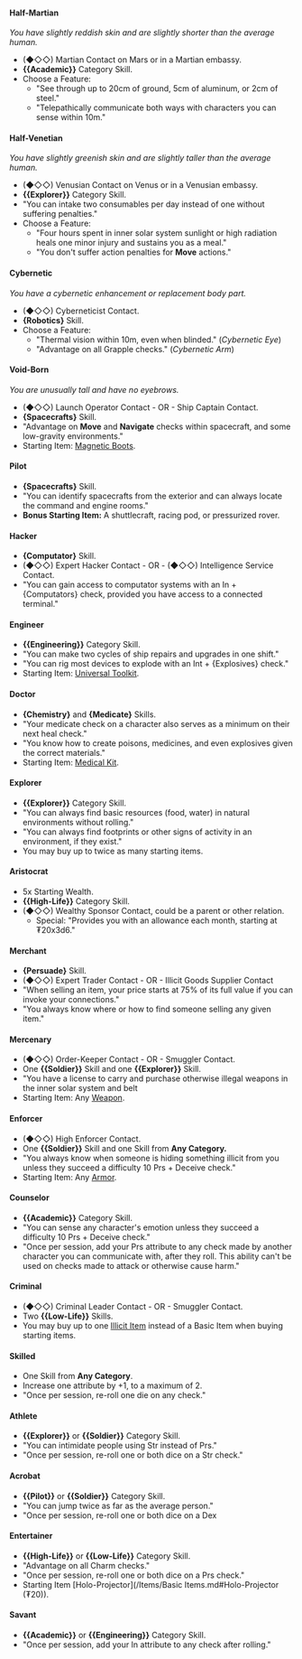 #### Half-Martian
_You have slightly reddish skin and are slightly shorter than the average human._
- (◆◇◇) Martian Contact on Mars or in a Martian embassy.
- **{{Academic}}** Category Skill.
- Choose a Feature:
    - "See through up to 20cm of ground, 5cm of aluminum, or 2cm of steel."
    - "Telepathically communicate both ways with characters you can sense within 10m."
#### Half-Venetian
_You have slightly greenish skin and are slightly taller than the average human._
- (◆◇◇) Venusian Contact on Venus or in a Venusian embassy.
- **{{Explorer}}** Category Skill.
- "You can intake two consumables per day instead of one without suffering penalties."
- Choose a Feature:
    - "Four hours spent in inner solar system sunlight or high radiation heals one minor injury and sustains you as a meal."
    - "You don't suffer action penalties for **Move** actions."
#### Cybernetic
_You have a cybernetic enhancement or replacement body part._
- (◆◇◇) Cyberneticist Contact.
- **{Robotics}** Skill.
- Choose a Feature:
    - "Thermal vision within 10m, even when blinded." (_Cybernetic Eye_)
    - "Advantage on all Grapple checks." (_Cybernetic Arm_)
#### Void-Born
_You are unusually tall and have no eyebrows._
- (◆◇◇) Launch Operator Contact - OR - Ship Captain Contact.
- **{Spacecrafts}** Skill.
- "Advantage on **Move** and **Navigate** checks within spacecraft, and some low-gravity environments."
- Starting Item: [Magnetic Boots](<Basic Items.md#Magnetic Boots (₮25)>).
#### Pilot
- **{Spacecrafts}** Skill.
- "You can identify spacecrafts from the exterior and can always locate the command and engine rooms."
- **Bonus Starting Item:** A shuttlecraft, racing pod, or pressurized rover.
#### Hacker
- **{Computator}** Skill.
- (◆◇◇) Expert Hacker Contact - OR - (◆◇◇) Intelligence Service Contact.
- "You can gain access to computator systems with an In + {Computators} check, provided you have access to a connected terminal."
#### Engineer
- **{{Engineering}}** Category Skill.
- "You can make two cycles of ship repairs and upgrades in one shift."
- "You can rig most devices to explode with an Int + {Explosives} check."
- Starting Item: [Universal Toolkit](<Basic Items.md#Universal Toolkit (₮25)>).
#### Doctor
- **{Chemistry}** and **{Medicate}** Skills.
- "Your medicate check on a character also serves as a minimum on their next heal check."
- "You know how to create poisons, medicines, and even explosives given the correct materials."
- Starting Item: [Medical Kit](<Basic Items.md#Medical Kit (₮25)>).
#### Explorer
- **{{Explorer}}** Category Skill.
- "You can always find basic resources (food, water) in natural environments without rolling."
- "You can always find footprints or other signs of activity in an environment, if they exist."
- You may buy up to twice as many starting items.
#### Aristocrat
- 5x Starting Wealth.
- **{{High-Life}}** Category Skill.
- (◆◇◇) Wealthy Sponsor Contact, could be a parent or other relation.
    - Special: "Provides you with an allowance each month, starting at ₮20x3d6."
#### Merchant
- **{Persuade}** Skill.
- (◆◇◇) Expert Trader Contact - OR - Illicit Goods Supplier Contact
- "When selling an item, your price starts at 75% of its full value if you can invoke your connections."
- "You always know where or how to find someone selling any given item."
#### Mercenary
- (◆◇◇) Order-Keeper Contact - OR - Smuggler Contact.
- One **{{Soldier}}** Skill and one **{{Explorer}}** Skill.
- "You have a license to carry and purchase otherwise illegal weapons in the inner solar system and belt
- Starting Item: Any [Weapon](/Items/Weapons.md).
#### Enforcer
- (◆◇◇) High Enforcer Contact.
- One **{{Soldier}}** Skill and one Skill from **Any Category.**
- "You always know when someone is hiding something illicit from you unless they succeed a difficulty 10 Prs + Deceive check."
- Starting Item: Any [Armor](/Items/Armors.md).
#### Counselor
- **{{Academic}}** Category Skill.
- "You can sense any character's emotion unless they succeed a difficulty 10 Prs + Deceive check."
- "Once per session, add your Prs attribute to any check made by another character you can communicate with, after they roll. This ability can't be used on checks made to attack or otherwise cause harm."
#### Criminal
- (◆◇◇) Criminal Leader Contact - OR - Smuggler Contact.
- Two **{{Low-Life}}** Skills.
- You may buy up to one [Illicit Item](/items/Illicit%20Items.mc) instead of a Basic Item when buying starting items.
#### Skilled
- One Skill from **Any Category**.
- Increase one attribute by +1, to a maximum of 2.
- "Once per session, re-roll one die on any check."
#### Athlete
- **{{Explorer}}** or **{{Soldier}}** Category Skill.
- "You can intimidate people using Str instead of Prs."
- "Once per session, re-roll one or both dice on a Str check."
#### Acrobat
- **{{Pilot}}** or **{{Soldier}}** Category Skill.
- "You can jump twice as far as the average person."
- "Once per session, re-roll one or both dice on a Dex
#### Entertainer
- **{{High-Life}}** or **{{Low-Life}}** Category Skill.
- "Advantage on all Charm checks."
- "Once per session, re-roll one or both dice on a Prs check."
- Starting Item [Holo-Projector](/Items/Basic Items.md#Holo-Projector (₮20)).
#### Savant
- **{{Academic}}** or **{{Engineering}}** Category Skill.
- "Once per session, add your In attribute to any check after rolling."
